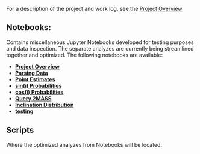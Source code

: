 For a description of the project and work log, see the [Project Overview](http://htmlpreview.github.com/?https://github.com/kaimibk/NAC/blob/master/Project%2BOverview.html)

## Notebooks:
Contains miscellaneous Jupyter Notebooks developed for testing purposes and data inspection. 
The separate analyzes are currently being streamlined together and optimized. 
The following notebooks are available:

- **[Project Overview](Notebooks/Project+Overview.ipynb)**
- **[Parsing Data](Notebooks/Parsing%20Data.ipynb)**
- **[Point Estimates](Notebooks/Point_estimates.ipynb)**
- **[sin(i) Probabilities](Notebooks/sini_probabilities.ipynb)**
- **[cos(i) Probabilities](Notebooks/cosi_probabilities.ipynb)**
- **[Query 2MASS](Notebooks/Query%202MASS.ipynb)**
- **[Inclination Distribution](Notebooks/Inclination_distribution.ipynb)**
- **[testing](Notebooks/testing.ipynb)**

## Scripts
Where the optimized analyzes from Notebooks will be located.